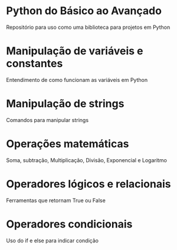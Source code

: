 # Python do Básico ao Avançado
Repositório para uso como uma biblioteca para projetos em Python

# Manipulação de variáveis e constantes
Entendimento de como funcionam as variáveis em Python

# Manipulação de strings
Comandos para manipular strings

# Operações matemáticas
Soma, subtração, Multiplicação, Divisão, Exponencial e Logaritmo

# Operadores lógicos e relacionais
Ferramentas que retornam True ou False

# Operadores condicionais
Uso do if e else para indicar condição
